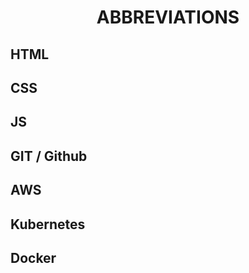 <h1 align="center">ABBREVIATIONS</h1>

<h2>HTML</h2>

<h2>CSS</h2>

<h2>JS</h2>

<h2>GIT / Github</h2>

<h2>AWS</h2>

<h2>Kubernetes</h2>

<h2>Docker</h2>
